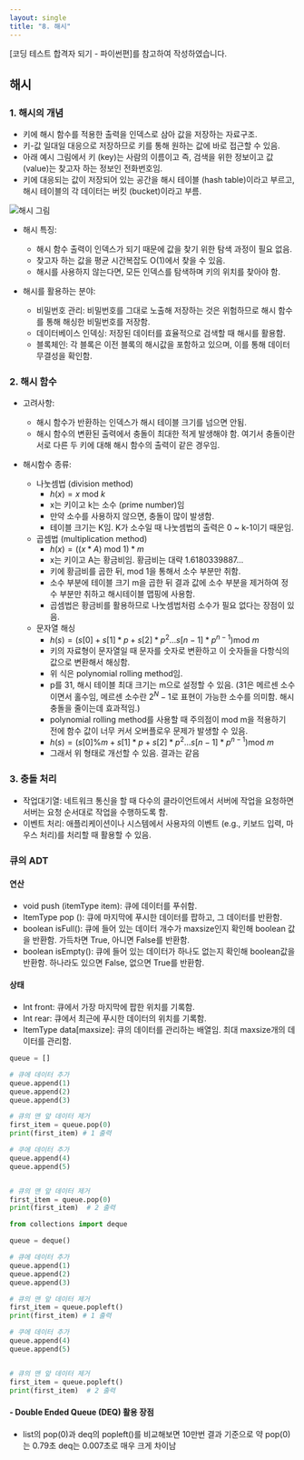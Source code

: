```yaml
---
layout: single
title: "8. 해시"
---
```


[코딩 테스트 합격자 되기 - 파이썬편]를 참고하여 작성하였습니다.

## __해시__
###  1. 해시의 개념
  - 키에 해시 함수를 적용한 출력을 인덱스로 삼아 값을 저장하는 자료구조.
  - 키-값 일대일 대응으로 저장하므로 키를 통해 원하는 값에 바로 접근할 수 있음.
  - 아래 예시 그림에서 키 (key)는 사람의 이름이고 즉, 검색을 위한 정보이고 값 (value)는 찾고자 하는 정보인 전화번호임.
  - 키에 대응되는 값이 저장되어 있는 공간을 해시 테이블 (hash table)이라고 부르고, 해시 테이블의 각 데이터는 버킷 (bucket)이라고 부름. 
  
![해시 그림](https://github.com/user-attachments/assets/a38b990e-e69d-47f7-b4c4-fe92bc5d9d73)

  - 해시 특징:
    - 해시 함수 출력이 인덱스가 되기 때문에 값을 찾기 위한 탐색 과정이 필요 없음.
    - 찾고자 하는 값을 평균 시간복잡도 O(1)에서 찾을 수 있음.
    - 해시를 사용하지 않는다면, 모든 인덱스를 탐색하며 키의 위치를 찾아야 함.
      
  - 해시를 활용하는 분야:
    - 비밀번호 관리: 비밀번호를 그대로 노출해 저장하는 것은 위험하므로 해시 함수를 통해 해싱한 비밀번호를 저장함.
    - 데이터베이스 인덱싱: 저장된 데이터를 효율적으로 검색할 때 해시를 활용함.
    - 블록체인: 각 블록은 이전 블록의 해시값을 포함하고 있으며, 이를 통해 데이터 무결성을 확인함.
      
###  2. 해시 함수
  - 고려사항: 
    - 해시 함수가 반환하는 인덱스가 해시 테이블 크기를 넘으면 안됨.
    - 해시 함수의 변환된 출력에서 충돌이 최대한 적게 발생해야 함. 여기서 충돌이란 서로 다른 두 키에 대해 해시 함수의 출력이 같은 경우임.
      
  - 해시함수 종류: 
    - 나눗셈법 (division method)
      - $h(x) = x \ \text{mod} \ k$
      - x는 키이고 k는 소수 (prime number)임
      - 만약 소수를 사용하지 않으면, 충돌이 많이 발생함.
      - 테이블 크기는 K임. K가 소수일 때 나눗셈법의 출력은 0 ~ k-1이기 때문임.
    - 곱셈법 (multiplication method)
      - $h(x) = ((x*A) \ \text{mod} \ 1) *m$
      - x는 키이고 A는 황금비임. 황금비는 대략 1.6180339887...
      - 키에 황금비를 곱한 뒤, mod 1을 통해서 소수 부분만 취함.
      - 소수 부분에 테이블 크기 m을 곱한 뒤 결과 값에 소수 부분을 제거하여 정수 부분만 취하고 해시테이블 맵핑에 사용함.
      - 곱셈법은 황금비를 활용하므로 나눗셈법처럼 소수가 필요 없다는 장점이 있음.
    - 문자열 해싱
      - $h(s) = (s[0]+s[1]*p+s[2]*p^{2}... s[n-1]*p^{n-1}) \text {mod} \ m$
      - 키의 자료형이 문자열일 때 문자를 숫자로 변환하고 이 숫자들을 다항식의 값으로 변환해서 해싱함.
      - 위 식은 polynomial rolling method임.
      - p를 31, 해시 테이블 최대 크기는 m으로 설정할 수 있음. (31은 메르센 소수이면서 홀수임, 메르센 소수란 $2^{N}-1$로 표현이 가능한 소수를 의미함. 해시 충돌을 줄이는데 효과적임.)
      - polynomial rolling method를 사용할 때 주의점이 mod m을 적용하기 전에 함수 값이 너무 커서 오버플로우 문제가 발생할 수 있음.
      - $h(s) = (s[0]\%m+s[1]*p+s[2]*p^{2}... s[n-1]*p^{n-1}) \text {mod} \ m$
      - 그래서 위 형태로 개선할 수 있음. 결과는 같음
        
###  3. 충돌 처리
  - 작업대기열: 네트워크 통신을 할 때 다수의 클라이언트에서 서버에 작업을 요청하면 서버는 요청 순서대로 작업을 수행하도록 함.
  - 이벤트 처리: 애플리케이션이나 시스템에서 사용자의 이벤트 (e.g., 키보드 입력, 마우스 처리)를 처리할 때 활용할 수 있음.

###  큐의 ADT 
####  연산
  - void push (itemType item): 큐에 데이터를 푸쉬함.
  - ItemType pop (): 큐에 마지막에 푸시한 데이터를 팝하고, 그 데이터를 반환함.
  - boolean isFull(): 큐에 들어 있는 데이터 개수가 maxsize인지 확인해 boolean 값을 반환함. 가득차면 True, 아니면 False를 반환함.
  - boolean isEmpty(): 큐에 들어 있는 데이터가 하나도 없는지 확인해 boolean값을 반환함. 하나라도 있으면 False, 없으면 True를 반환함.
####  상태
  - Int front: 큐에서 가장 마지막에 팝한 위치를 기록함.
  - Int rear: 큐에서 최근에 푸시한 데이터의 위치를 기록함.
  - ItemType data[maxsize]: 큐의 데이터를 관리하는 배열임. 최대 maxsize개의 데이터를 관리함.
    

 ```python
queue = []

# 큐에 데이터 추가
queue.append(1)
queue.append(2)
queue.append(3)

# 큐의 맨 앞 데이터 제거
first_item = queue.pop(0)
print(first_item) # 1 출력

# 쿠에 데이터 추가
queue.append(4)
queue.append(5)


# 큐의 맨 앞 데이터 제거
first_item = queue.pop(0)
print(first_item)  # 2 출력

```


 ```python
from collections import deque

queue = deque()

# 큐에 데이터 추가
queue.append(1)
queue.append(2)
queue.append(3)

# 큐의 맨 앞 데이터 제거
first_item = queue.popleft()
print(first_item) # 1 출력

# 쿠에 데이터 추가
queue.append(4)
queue.append(5)


# 큐의 맨 앞 데이터 제거
first_item = queue.popleft()
print(first_item)  # 2 출력

```

####  - Double Ended Queue (DEQ) 활용 장점
  - list의 pop(0)과 deq의 popleft()를 비교해보면 10만번 결과 기준으로 약 pop(0)는 0.79초 deq는 0.007초로 매우 크게 차이남
